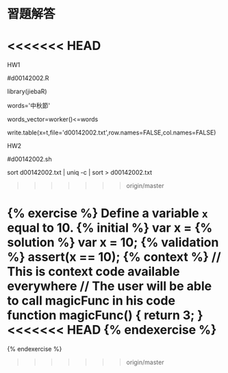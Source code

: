 # 習題解答


<<<<<<< HEAD
=======
HW1

\#d00142002.R

library(jiebaR)

words='中秋節'

words_vector=worker()<=words

write.table(x=t,file='d00142002.txt',row.names=FALSE,col.names=FALSE)


HW2

\#d00142002.sh

sort d00142002.txt | uniq -c | sort > d00142002.txt

>>>>>>> origin/master

{% exercise %}
Define a variable `x` equal to 10.
{% initial %}
var x =
{% solution %}
var x = 10;
{% validation %}
assert(x == 10);
{% context %}
// This is context code available everywhere
// The user will be able to call magicFunc in his code
function magicFunc() {
    return 3;
}
<<<<<<< HEAD
{% endexercise %}
=======
{% endexercise %}
>>>>>>> origin/master
